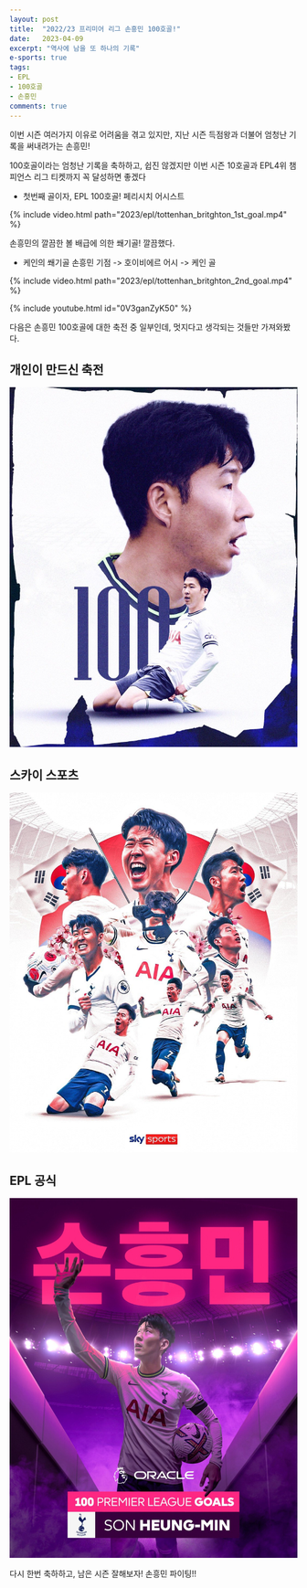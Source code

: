 ```yaml
---
layout: post
title:  "2022/23 프리미어 리그 손흥민 100호골!"
date:   2023-04-09
excerpt: "역사에 남을 또 하나의 기록"
e-sports: true
tags:
- EPL
- 100호골
- 손흥민
comments: true
---
```


이번 시즌 여러가지 이유로 어려움을 겪고 있지만, 지난 시즌 득점왕과 더불어 엄청난 기록을 써내려가는 손흥민!

100호골이라는 엄청난 기록을 축하하고, 쉽진 않겠지만 이번 시즌 10호골과 EPL4위 챔피언스 리그 티켓까지 꼭 달성하면 좋겠다

- 첫번째 골이자, EPL 100호골! 페리시치 어시스트

{% include video.html path="2023/epl/tottenhan_britghton_1st_goal.mp4" %}

손흥민의 깔끔한 볼 배급에 의한 쐐기골! 깔끔했다.

- 케인의 쐐기골 손흥민 기점 -> 호이비에르 어시 -> 케인 골

{% include video.html path="2023/epl/tottenhan_britghton_2nd_goal.mp4" %}

{% include youtube.html id="0V3ganZyK50" %}

다음은 손흥민 100호골에 대한 축전 중 일부인데, 멋지다고 생각되는 것들만 가져와봤다.

## 개인이 만드신 축전
![](../img/2023/epl/son_no_100_goal.jpg)

## 스카이 스포츠

![](../img/2023/epl/son_no_100_goal_skysports.jpg)

## EPL 공식

![](../img/2023/epl/son_no_100_goal_epl.jpg)

다시 한번 축하하고, 남은 시즌 잘해보자! 손흥민 파이팅!!